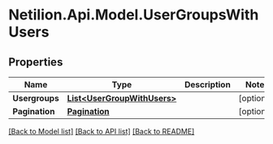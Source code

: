 # Netilion.Api.Model.UserGroupsWithUsers
## Properties

Name | Type | Description | Notes
------------ | ------------- | ------------- | -------------
**Usergroups** | [**List&lt;UserGroupWithUsers&gt;**](UserGroupWithUsers.md) |  | [optional] 
**Pagination** | [**Pagination**](Pagination.md) |  | [optional] 

[[Back to Model list]](../README.md#documentation-for-models) [[Back to API list]](../README.md#documentation-for-api-endpoints) [[Back to README]](../README.md)

